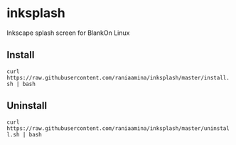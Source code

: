 # inksplash
Inkscape splash screen for BlankOn Linux

## Install
`curl https://raw.githubusercontent.com/raniaamina/inksplash/master/install.sh | bash`


## Uninstall
`curl https://raw.githubusercontent.com/raniaamina/inksplash/master/uninstall.sh | bash`
